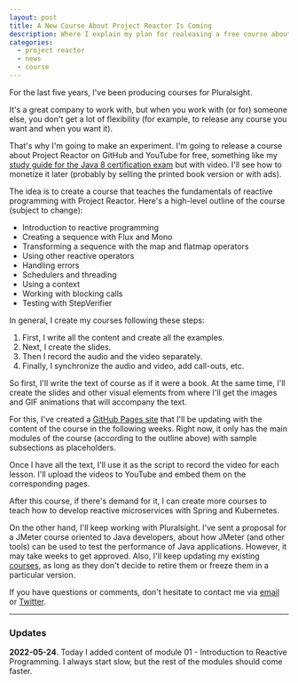 ```yaml
---
layout: post
title: A New Course About Project Reactor Is Coming
description: Where I explain my plan for realeasing a free course about Project Reactor.
categories:
  - project reactor
  - news
  - course
---
```


For the last five years, I've been producing courses for Pluralsight.

It's a great company to work with, but when you work with (or for) someone else, you don't get a lot of flexibility (for example, to release any course you want and when you want it).

That's why I'm going to make an experiment. I'm going to release a course about Project Reactor on GitHub and YouTube for free, something like my [study guide for the Java 8 certification exam](https://ocpj8.javastudyguide.com) but with video. I'll see how to monetize it later (probably by selling the printed book version or with ads).

The idea is to create a course that teaches the fundamentals of reactive programming with Project Reactor. Here's a high-level outline of the course (subject to change):
- Introduction to reactive programming
- Creating a sequence with Flux and Mono
- Transforming a sequence with the map and flatmap operators
- Using other reactive operators
- Handling errors
- Schedulers and threading
- Using a context
- Working with blocking calls
- Testing with StepVerifier

In general, I create my courses following these steps:
1. First, I write all the content and create all the examples.
2. Next, I create the slides.
3. Then I record the audio and the video separately.
4. Finally, I synchronize the audio and video, add call-outs, etc.

So first, I'll write the text of course as if it were a book. At the same time, I'll create the slides and other visual elements from where I'll get the images and GIF animations that will accompany the text. 

For this, I've created a [GitHub Pages site](https://eherrera.net/project-reactor-course/) that I'll be updating with the content of the course in the following weeks. Right now, it only has the main modules of the course (according to the outline above) with sample subsections as placeholders.

Once I have all the text, I'll use it as the script to record the video for each lesson. I'll upload the videos to YouTube and embed them on the corresponding pages.

After this course, if there's demand for it, I can create more courses to teach how to develop reactive microservices with Spring and Kubernetes.

On the other hand, I'll keep working with Pluralsight. I've sent a proposal for a JMeter course oriented to Java developers, about how JMeter (and other tools) can be used to test the performance of Java applications. However, it may take weeks to get approved. Also, I'll keep updating my existing [courses](/courses/), as long as they don't decide to retire them or freeze them in a particular version.

If you have questions or comments, don't hesitate to contact me via [email](mailto:&#101;&#115;&#116;&#101;&#98;&#97;&#110;&#104;&#98;&#50;&#64;&#121;&#97;&#104;&#111;&#111;&#46;&#99;&#111;&#109;&#46;&#109;&#120;) or [Twitter](https://twitter.com/eh3rrera).

---

### Updates
**2022-05-24**. Today I added content of module 01 - Introduction to Reactive Programming. I always start slow, but the rest of the modules should come faster.
